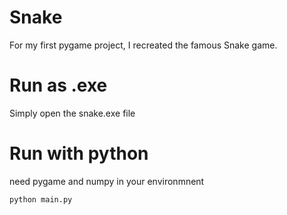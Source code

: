 # Snake
For my first pygame project, I recreated the famous Snake game.

# Run as .exe
Simply open the snake.exe file

# Run with python
need pygame and numpy in your environmnent
```bash
python main.py
```